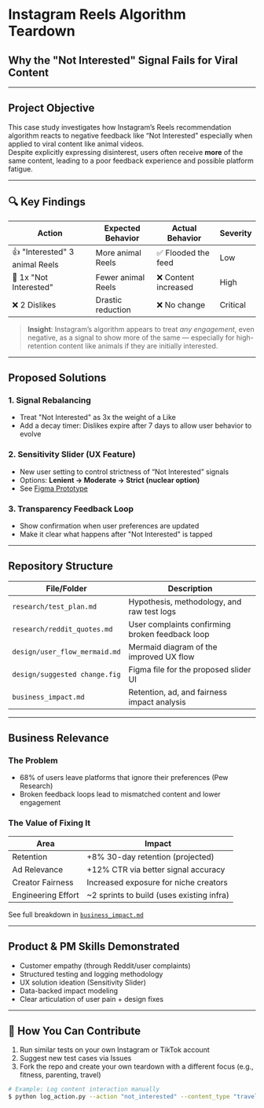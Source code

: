 # Instagram Reels Algorithm Teardown  
## Why the "Not Interested" Signal Fails for Viral Content

---

## Project Objective  
This case study investigates how Instagram’s Reels recommendation algorithm reacts to negative feedback like “Not Interested” especially when applied to viral content like animal videos.  
Despite explicitly expressing disinterest, users often receive **more** of the same content, leading to a poor feedback experience and possible platform fatigue.

---

## 🔍 Key Findings

| Action                     | Expected Behavior         | Actual Behavior           | Severity   |
|----------------------------|---------------------------|---------------------------|------------|
| 👍 "Interested" 3 animal Reels | More animal Reels         | ✅ Flooded the feed       | Low        |
| 🚫 1x "Not Interested"     | Fewer animal Reels        | ❌ Content increased       | High       |
| ❌ 2 Dislikes              | Drastic reduction         | ❌ No change               | Critical   |


> **Insight**: Instagram’s algorithm appears to treat *any engagement*, even negative, as a signal to show more of the same — especially for high-retention content like animals if they are initially interested.

---

## Proposed Solutions

### 1. **Signal Rebalancing**
- Treat "Not Interested" as 3x the weight of a Like  
- Add a decay timer: Dislikes expire after 7 days to allow user behavior to evolve  

### 2. **Sensitivity Slider (UX Feature)**
- New user setting to control strictness of “Not Interested” signals  
- Options: **Lenient → Moderate → Strict (nuclear option)**  
- See [Figma Prototype](https://github.com/chetangunti/Instagram-Reels/blob/39f2c2faff7b15ff4eda764905df9381f83ead4c/design/Suggested%20Change.png)

### 3. **Transparency Feedback Loop**
- Show confirmation when user preferences are updated  
- Make it clear what happens after "Not Interested" is tapped

---

## Repository Structure

| File/Folder                         | Description                                      |
|------------------------------------|--------------------------------------------------|
| `research/test_plan.md`            | Hypothesis, methodology, and raw test logs       |
| `research/reddit_quotes.md`        | User complaints confirming broken feedback loop  |
| `design/user_flow_mermaid.md`      | Mermaid diagram of the improved UX flow          |
| `design/suggested change.fig`    | Figma file for the proposed slider UI            |
| `business_impact.md`               | Retention, ad, and fairness impact analysis      |

---

## Business Relevance

### The Problem
- 68% of users leave platforms that ignore their preferences (Pew Research)
- Broken feedback loops lead to mismatched content and lower engagement

### The Value of Fixing It
| Area               | Impact                                      |
|--------------------|---------------------------------------------|
| Retention          | +8% 30-day retention (projected)            |
| Ad Relevance       | +12% CTR via better signal accuracy         |
| Creator Fairness   | Increased exposure for niche creators       |
| Engineering Effort | ~2 sprints to build (uses existing infra)   |

See full breakdown in [`business_impact.md`](https://github.com/chetangunti/Instagram-Reels/blob/39f2c2faff7b15ff4eda764905df9381f83ead4c/research/business_impact.md)

---

## Product & PM Skills Demonstrated

- Customer empathy (through Reddit/user complaints)
- Structured testing and logging methodology
- UX solution ideation (Sensitivity Slider)
- Data-backed impact modeling
- Clear articulation of user pain + design fixes

---

## 🚀 How You Can Contribute

1. Run similar tests on your own Instagram or TikTok account
2. Suggest new test cases via Issues
3. Fork the repo and create your own teardown with a different focus (e.g., fitness, parenting, travel)

```bash
# Example: Log content interaction manually
$ python log_action.py --action "not_interested" --content_type "travel"
